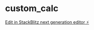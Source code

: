 # custom_calc

[Edit in StackBlitz next generation editor ⚡️](https://stackblitz.com/~/github.com/SiO5656/custom_calc)